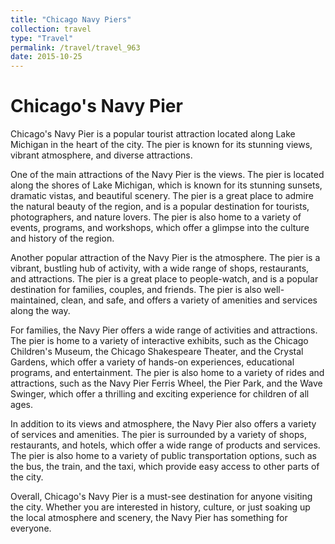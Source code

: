 ```yaml
---
title: "Chicago Navy Piers"
collection: travel
type: "Travel"
permalink: /travel/travel_963
date: 2015-10-25
---
```


# Chicago's Navy Pier
Chicago's Navy Pier is a popular tourist attraction located along Lake Michigan in the heart of the city. The pier is known for its stunning views, vibrant atmosphere, and diverse attractions.

One of the main attractions of the Navy Pier is the views. The pier is located along the shores of Lake Michigan, which is known for its stunning sunsets, dramatic vistas, and beautiful scenery. The pier is a great place to admire the natural beauty of the region, and is a popular destination for tourists, photographers, and nature lovers. The pier is also home to a variety of events, programs, and workshops, which offer a glimpse into the culture and history of the region.

Another popular attraction of the Navy Pier is the atmosphere. The pier is a vibrant, bustling hub of activity, with a wide range of shops, restaurants, and attractions. The pier is a great place to people-watch, and is a popular destination for families, couples, and friends. The pier is also well-maintained, clean, and safe, and offers a variety of amenities and services along the way.

For families, the Navy Pier offers a wide range of activities and attractions. The pier is home to a variety of interactive exhibits, such as the Chicago Children's Museum, the Chicago Shakespeare Theater, and the Crystal Gardens, which offer a variety of hands-on experiences, educational programs, and entertainment. The pier is also home to a variety of rides and attractions, such as the Navy Pier Ferris Wheel, the Pier Park, and the Wave Swinger, which offer a thrilling and exciting experience for children of all ages.

In addition to its views and atmosphere, the Navy Pier also offers a variety of services and amenities. The pier is surrounded by a variety of shops, restaurants, and hotels, which offer a wide range of products and services. The pier is also home to a variety of public transportation options, such as the bus, the train, and the taxi, which provide easy access to other parts of the city.

Overall, Chicago's Navy Pier is a must-see destination for anyone visiting the city. Whether you are interested in history, culture, or just soaking up the local atmosphere and scenery, the Navy Pier has something for everyone.
